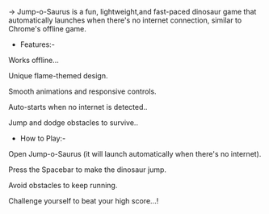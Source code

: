 -> Jump-o-Saurus is a fun, lightweight,and fast-paced dinosaur game that automatically launches when there's no internet connection, similar to Chrome's offline game.

* Features:-

Works offline...

Unique flame-themed design.

Smooth animations and responsive controls.

Auto-starts when no internet is detected..

Jump and dodge obstacles to survive..

* How to Play:-

Open Jump-o-Saurus (it will launch automatically when there's no internet).

Press the Spacebar to make the dinosaur jump.

Avoid obstacles to keep running.

Challenge yourself to beat your high score...!
